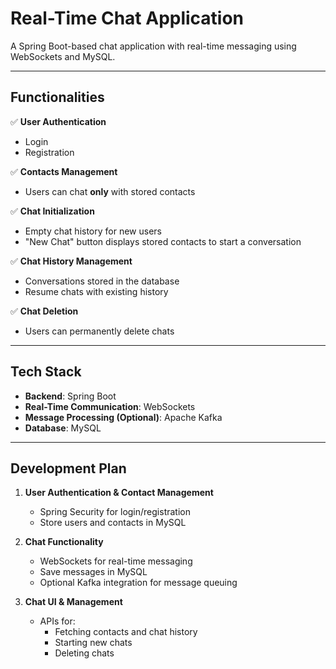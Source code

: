# Real-Time Chat Application

A Spring Boot-based chat application with real-time messaging using WebSockets and MySQL.

---

## Functionalities

✅ **User Authentication**  
- Login  
- Registration  

✅ **Contacts Management**  
- Users can chat **only** with stored contacts  

✅ **Chat Initialization**  
- Empty chat history for new users  
- "New Chat" button displays stored contacts to start a conversation  

✅ **Chat History Management**  
- Conversations stored in the database  
- Resume chats with existing history  

✅ **Chat Deletion**  
- Users can permanently delete chats  

---

## Tech Stack

- **Backend**: Spring Boot  
- **Real-Time Communication**: WebSockets  
- **Message Processing (Optional)**: Apache Kafka  
- **Database**: MySQL  

---

## Development Plan

1. **User Authentication & Contact Management**  
   - Spring Security for login/registration  
   - Store users and contacts in MySQL  

2. **Chat Functionality**  
   - WebSockets for real-time messaging  
   - Save messages in MySQL  
   - Optional Kafka integration for message queuing  

3. **Chat UI & Management**  
   - APIs for:  
     - Fetching contacts and chat history  
     - Starting new chats  
     - Deleting chats  
